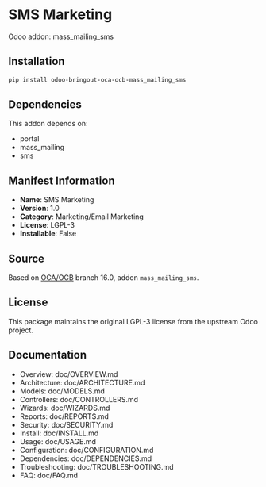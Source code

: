 # SMS Marketing

Odoo addon: mass_mailing_sms

## Installation

```bash
pip install odoo-bringout-oca-ocb-mass_mailing_sms
```

## Dependencies

This addon depends on:
- portal
- mass_mailing
- sms

## Manifest Information

- **Name**: SMS Marketing
- **Version**: 1.0
- **Category**: Marketing/Email Marketing
- **License**: LGPL-3
- **Installable**: False

## Source

Based on [OCA/OCB](https://github.com/OCA/OCB) branch 16.0, addon `mass_mailing_sms`.

## License

This package maintains the original LGPL-3 license from the upstream Odoo project.

## Documentation

- Overview: doc/OVERVIEW.md
- Architecture: doc/ARCHITECTURE.md
- Models: doc/MODELS.md
- Controllers: doc/CONTROLLERS.md
- Wizards: doc/WIZARDS.md
- Reports: doc/REPORTS.md
- Security: doc/SECURITY.md
- Install: doc/INSTALL.md
- Usage: doc/USAGE.md
- Configuration: doc/CONFIGURATION.md
- Dependencies: doc/DEPENDENCIES.md
- Troubleshooting: doc/TROUBLESHOOTING.md
- FAQ: doc/FAQ.md
